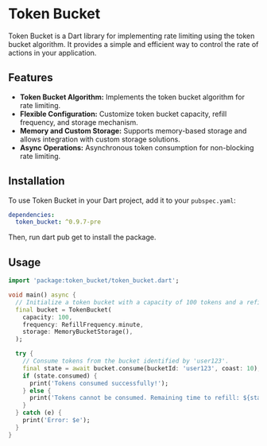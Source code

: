 # Token Bucket

Token Bucket is a Dart library for implementing rate limiting using the token bucket algorithm. It provides a simple and efficient way to control the rate of actions in your application.

## Features

- **Token Bucket Algorithm:** Implements the token bucket algorithm for rate limiting.
- **Flexible Configuration:** Customize token bucket capacity, refill frequency, and storage mechanism.
- **Memory and Custom Storage:** Supports memory-based storage and allows integration with custom storage solutions.
- **Async Operations:** Asynchronous token consumption for non-blocking rate limiting.

## Installation

To use Token Bucket in your Dart project, add it to your `pubspec.yaml`:

```yaml
dependencies:
  token_bucket: ^0.9.7-pre
```

Then, run dart pub get to install the package.

## Usage

```dart
import 'package:token_bucket/token_bucket.dart';

void main() async {
  // Initialize a token bucket with a capacity of 100 tokens and a refill frequency of one minute.
  final bucket = TokenBucket(
    capacity: 100,
    frequency: RefillFrequency.minute,
    storage: MemoryBucketStorage(),
  );

  try {
    // Consume tokens from the bucket identified by 'user123'.
    final state = await bucket.consume(bucketId: 'user123', coast: 10);
    if (state.consumed) {
      print('Tokens consumed successfully!');
    } else {
      print('Tokens cannot be consumed. Remaining time to refill: ${state.remainToRefill} milliseconds.');
    }
  } catch (e) {
    print('Error: $e');
  }
}
```